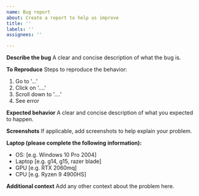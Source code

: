 ```yaml
---
name: Bug report
about: Create a report to help us improve
title: ''
labels: ''
assignees: ''

---
```


**Describe the bug**
A clear and concise description of what the bug is.

**To Reproduce**
Steps to reproduce the behavior:
1. Go to '...'
2. Click on '....'
3. Scroll down to '....'
4. See error

**Expected behavior**
A clear and concise description of what you expected to happen.

**Screenshots**
If applicable, add screenshots to help explain your problem.

**Laptop (please complete the following information):**
 - OS: [e.g. Windows 10 Pro 2004]
 - Laptop [e.g. g14, g15, razer blade]
 - GPU [e.g. RTX 2060mq]
 - CPU [e.g. Ryzen 9 4900HS]

**Additional context**
Add any other context about the problem here.
